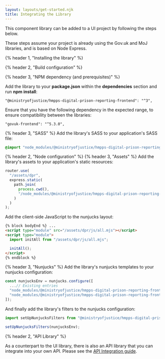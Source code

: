 ```yaml
---
layout: layouts/get-started.njk
title: Integrating the Library
---
```


This component library can be added to a UI project by following the steps below.

These steps assume your project is already using the Gov.uk and MoJ libraries, and is based on Node Express.

{% header 1, "Installing the library" %}

{% header 2, "Build configuration" %}

{% header 3, "NPM dependency (and prerequisites)" %}

Add the library to your **package.json** within the **dependencies** section and run **npm install**:

```
"@ministryofjustice/hmpps-digital-prison-reporting-frontend": "^3",
```

Ensure that you have the following dependency in the expected range, to ensure compatibility between the libraries:

```
"govuk-frontend": "^5.3.0",
```

{% header 3, "SASS" %}
Add the library's SASS to your application's SASS file:

```scss
@import "node_modules/@ministryofjustice/hmpps-digital-prison-reporting-frontend/dpr/all";
```

{% header 2, "Node configuration" %}
{% header 3, "Assets" %}
Add the library's assets to your application's static resources:

```javascript
router.use(
  "/assets/dpr",
  express.static(
    path.join(
      process.cwd(),
      "/node_modules/@ministryofjustice/hmpps-digital-prison-reporting-frontend/dpr/assets"
    )
  )
);
```

Add the client-side JavaScript to the nunjucks layout:

```html
{% block bodyEnd %} ...
<script type="module" src="/assets/dpr/js/all.mjs"></script>
<script type="module">
  import initAll from "/assets/dpr/js/all.mjs";

  initAll();
</script>
{% endblock %}
```

{% header 3, "Nunjucks" %}
Add the library's nunjucks templates to your nunjucks configuration:

```javascript
const nunjucksEnv = nunjucks.configure([
  ...// Existing entries
  "node_modules/@ministryofjustice/hmpps-digital-prison-reporting-frontend/",
  "node_modules/@ministryofjustice/hmpps-digital-prison-reporting-frontend/dpr/components/",
]);
```

And finally add the library's filters to the nunjucks configuration:

```javascript
import setUpNunjucksFilters from "@ministryofjustice/hmpps-digital-prison-reporting-frontend/dpr/setUpNunjucksFilters";

setUpNunjucksFilters(nunjucksEnv);
```

{% header 2, "API Library" %}

As a counterpart to the UI library, there is also an API library that you can integrate into your own API. Please see the [API Integration guide](https://github.com/ministryofjustice/hmpps-digital-prison-reporting-lib/blob/main/integrating-with-library.md).
